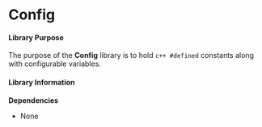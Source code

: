 # Config



#### Library Purpose

The purpose of the **Config** library is to hold ```c++ #defined``` constants along with configurable variables.



#### Library Information

**Dependencies**

- None